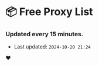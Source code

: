 # :package: Free Proxy List
### Updated every 15 minutes.

- Last updated: `2024-10-20 21:24`

:heart:
